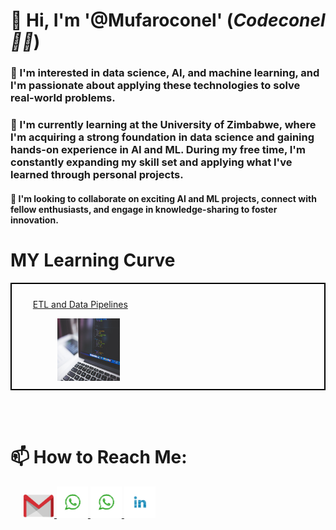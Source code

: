 # 👋 Hi, I'm '@Mufaroconel' (*Codeconel👨‍💻*)

### 👀 I'm interested in data science, AI, and machine learning, and I'm passionate about applying these technologies to solve real-world problems.

### 🌱 I'm currently learning at the University of Zimbabwe, where I'm acquiring a strong foundation in data science and gaining hands-on experience in AI and ML. During my free time, I'm constantly expanding my skill set and applying what I've learned through personal projects.

#### 💞️ I'm looking to collaborate on exciting AI and ML projects, connect with fellow enthusiasts, and engage in knowledge-sharing to foster innovation.

# MY Learning Curve

<div style="border: 2px solid black; padding: 10px;">
    <div style="display: inline-block; text-align: center;">
        <a href="https://github.com/Mufaroconel/ETL-and-Data-Pipelines-with-Shell-Airflow-and-Kafka">
            <ul>ETL and Data Pipelines</ul>
        </a> 
        <img src="coding-1853305_1280.jpg" alt="Data" style="width: 100px; height: 100px; margin-left: 50px;">
    </div>
</div>



<br><br>

# 📫 How to Reach Me:

<div style="margin-left: 20px;">
    <a href="https://mail.google.com/mail/?view=cm&fs=1&to=nyakudyamufa2002@gmail.com&su=Excited%20to%20Connect!&body=Hello%20Codeconel👨‍💻,%0A%0AI%20hope%20this%20email%20finds%20you%20well!%20I%20am%20excited%20to%20connect%20with%20you%20and%20would%20like%20to%20discuss%20the%20following%20topic(s):%0A%0A[Add%20your%20message%20here]%0A%0APlease%20feel%20free%20to%20reply%20to%20this%20email%20with%20any%20information%20or%20questions.%0A%0AThank%20you%20and%20have%20a%20great%20day!%0A%0A[Enter%20Your%20Name%20and%20Contact%20Information]%0A%0A%Bcc=someone.else@example.com)](https://mail.google.com/mail/?view=cm&fs=1&to=nyakudyamufa2002@gmail.com&su=Excited%20to%20Connect!&body=Hello%20Codeconel👨‍💻,%0A%0AI%20hope%20this%20email%20finds%20you%20well!%20I%20am%20excited%20to%20connect%20with%20you%20and%20would%20like%20to%20discuss%20the%20following%20topic(s):%0A%0A[Add%20your%20message%20here]%0A%0APlease%20feel%20free%20to%20reply%20to%20this%20email%20with%20any%20information%20or%20questions.%0A%0AThank%20you%20and%20have%20a%20great%20day!%0A%0A[Enter%20Your%20Name%20and%20Contact%20Information]%0A%0A%Bcc=someone.else@example.com">
        <img src="gmail-4561841_1280.png" alt="Gmail Icon" style="width: 50px; height: auto;">
    </a>
    <a href="https://wa.me/+263776681617">
        <img src="whatsapp-1844471_1280.png" alt="WhatsApp Icon" style="width: 50px; height: auto;">
    </a>
    <a href="https://wa.me/+263711475883">
        <img src="whatsapp-1844471_1280.png" alt="WhatsApp Icon" style="width: 50px; height: auto;">
    </a>
    <a href="https://www.linkedin.com/in/mufaro-nyakudya-761505232/">
        <img src="social-1834011_1280.png" alt="LinkedIn Icon" style="width: 50px; height: auto;">
    </a>
</div>
